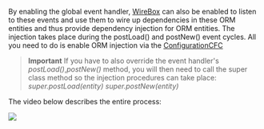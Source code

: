 By enabling the global event handler, [WireBox](http://wiki.coldbox.org/wiki/WireBox.cfm) can also be enabled to listen to these events and use them to wire up dependencies in these ORM entities and thus provide dependency injection for ORM entities. The injection takes place during the postLoad() and postNew() event cycles. All you need to do is enable ORM injection via the [ConfigurationCFC](http://wiki.coldbox.org/wiki/ConfigurationCFC.cfm)

> **Important** If you have to also override the event handler's *postLoad()*,*postNew()* method, you will then need to call the super class method so the injection procedures can take place: *super.postLoad(entity)* *super.postNew(entity)*

The video below describes the entire process:

[![](entityInjectionCapabilities.png)](https://vimeo.com/23619260)

